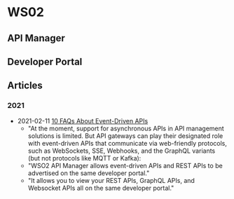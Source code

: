 
# WS02 


## API Manager

## Developer Portal



## Articles

### 2021

- 2021-02-11 [10 FAQs About Event-Driven APIs](https://duckster.medium.com/10-faqs-about-event-driven-apis-50ee9c94bbb8)
  + "At the moment, support for asynchronous APIs in API management solutions is limited. But API gateways can play their designated role with event-driven APIs that communicate via web-friendly protocols, such as WebSockets, SSE, Webhooks, and the GraphQL variants (but not protocols like MQTT or Kafka):
  + "WSO2 API Manager allows event-driven APIs and REST APIs to be advertised on the same developer portal."
  + "It allows you to view your REST APIs, GraphQL APIs, and Websocket APIs all on the same developer portal."
	 
